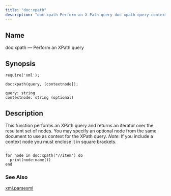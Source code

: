 ```yaml
---
title: "doc:xpath"
description: "doc xpath Perform an X Path query doc xpath query contextnode This function performs an X Path query and returns an iterator over the resultant set of nodes You may specify an optional node from the same document to use as context for the X Path query Note If you..."
---
```


<a name="lua.ref.xml.doc_xpath"></a> 
## Name

doc:xpath — Perform an XPath query

<a name="idp19335344"></a> 
## Synopsis

`require('xml');`

`doc:xpath(query, [contextnode]);`

```
query: string
contextnode: string (optional)
```
<a name="idp19339072"></a> 
## Description

This function performs an XPath query and returns an iterator over the resultant set of nodes. You may specify an optional node from the same document to use as context for the XPath query. *Note*: If you include a context node you must enclose it in square brackets.

<a name="lua.ref.xml.doc_xpath.example"></a> 


```
...
for node in doc:xpath("//item") do
  print(node:name())
end
```

<a name="idp19343584"></a> 
### See Also

[xml.parsexml](/momentum/4/lua/ref-xml-parsexml)